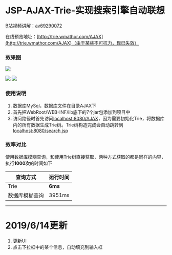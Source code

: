 # JSP-AJAX-Trie-实现搜索引擎自动联想
B站视频讲解：[av69290072](https://www.bilibili.com/video/av69290072)

在线预览地址：[http://trie.wmathor.com/AJAX](http://trie.wmathor.com/AJAX)（由于某些不可抗力，现已失效）
### 效果图

![](https://s2.ax1x.com/2019/01/23/kAUDET.gif)

![](https://img.shields.io/badge/JDK-1.6-brightgreen.svg) ![](https://img.shields.io/badge/MyEclipse-10-blue.svg)

### 使用说明

1. 数据库MySql，数据库文件在目录AJAX下
2. 首先把WebRoot/WEB-INF/lib底下的7个jar包添加到项目中
3. 访问路径时首先访问[localhost:8080/AJAX]()，因为需要初始化Trie，将数据库内的所有数据生成Trie树。Trie树构造完成会自动跳转到[localhost:8080/search.jsp]()

### 效率对比

使用数据库模糊查询，和使用Trie树直接获取，两种方式获取的都是同样的内容，执行**1000次**的时间如下

| 查询方式       | 运行时间 |
| -------------- | -------- |
| Trie           | **6ms**  |
| 数据库模糊查询 | 3951ms   |



----

# 2019/6/14更新

1. 更新UI
2. 点击下拉框中的某个信息，自动填充到输入框
